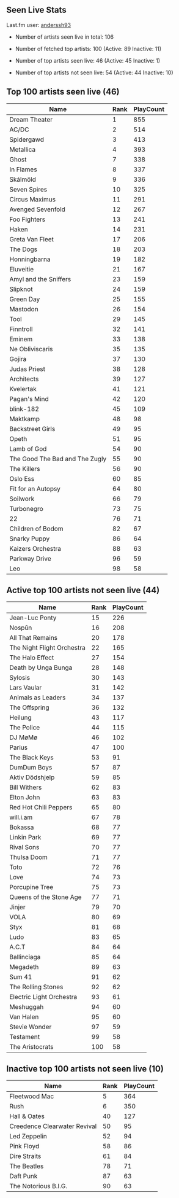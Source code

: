## Seen Live Stats

Last.fm user: [anderssh93](https://www.last.fm/user/anderssh93)

- Number of artists seen live in total: 106

- Number of fetched top artists: 100 (Active: 89 Inactive: 11)

- Number of top artists seen live: 46 (Active: 45 Inactive: 1)

- Number of top artists not seen live: 54 (Active: 44 Inactive: 10)

## Top 100 artists seen live (46)

Name                           | Rank | PlayCount
------------------------------ | ---- | ---------
Dream Theater                  | 1    | 855      
AC/DC                          | 2    | 514      
Spidergawd                     | 3    | 413      
Metallica                      | 4    | 393      
Ghost                          | 7    | 338      
In Flames                      | 8    | 337      
Skálmöld                       | 9    | 336      
Seven Spires                   | 10   | 325      
Circus Maximus                 | 11   | 291      
Avenged Sevenfold              | 12   | 267      
Foo Fighters                   | 13   | 241      
Haken                          | 14   | 231      
Greta Van Fleet                | 17   | 206      
The Dogs                       | 18   | 203      
Honningbarna                   | 19   | 182      
Eluveitie                      | 21   | 167      
Amyl and the Sniffers          | 23   | 159      
Slipknot                       | 24   | 159      
Green Day                      | 25   | 155      
Mastodon                       | 26   | 154      
Tool                           | 29   | 145      
Finntroll                      | 32   | 141      
Eminem                         | 33   | 138      
Ne Obliviscaris                | 35   | 135      
Gojira                         | 37   | 130      
Judas Priest                   | 38   | 128      
Architects                     | 39   | 127      
Kvelertak                      | 41   | 121      
Pagan's Mind                   | 42   | 120      
blink-182                      | 45   | 109      
Maktkamp                       | 48   | 98       
Backstreet Girls               | 49   | 95       
Opeth                          | 51   | 95       
Lamb of God                    | 54   | 90       
The Good The Bad and The Zugly | 55   | 90       
The Killers                    | 56   | 90       
Oslo Ess                       | 60   | 85       
Fit for an Autopsy             | 64   | 80       
Soilwork                       | 66   | 79       
Turbonegro                     | 73   | 75       
22                             | 76   | 71       
Children of Bodom              | 82   | 67       
Snarky Puppy                   | 86   | 64       
Kaizers Orchestra              | 88   | 63       
Parkway Drive                  | 96   | 59       
Leo                            | 98   | 58       

## Active top 100 artists not seen live (44)

Name                       | Rank | PlayCount
-------------------------- | ---- | ---------
Jean-Luc Ponty             | 15   | 226      
Nospūn                     | 16   | 208      
All That Remains           | 20   | 178      
The Night Flight Orchestra | 22   | 165      
The Halo Effect            | 27   | 154      
Death by Unga Bunga        | 28   | 148      
Sylosis                    | 30   | 143      
Lars Vaular                | 31   | 142      
Animals as Leaders         | 34   | 137      
The Offspring              | 36   | 132      
Heilung                    | 43   | 117      
The Police                 | 44   | 115      
DJ MøMø                    | 46   | 102      
Parius                     | 47   | 100      
The Black Keys             | 53   | 91       
DumDum Boys                | 57   | 87       
Aktiv Dödshjelp            | 59   | 85       
Bill Withers               | 62   | 83       
Elton John                 | 63   | 83       
Red Hot Chili Peppers      | 65   | 80       
will.i.am                  | 67   | 78       
Bokassa                    | 68   | 77       
Linkin Park                | 69   | 77       
Rival Sons                 | 70   | 77       
Thulsa Doom                | 71   | 77       
Toto                       | 72   | 76       
Love                       | 74   | 73       
Porcupine Tree             | 75   | 73       
Queens of the Stone Age    | 77   | 71       
Jinjer                     | 79   | 70       
VOLA                       | 80   | 69       
Styx                       | 81   | 68       
Ludo                       | 83   | 65       
A.C.T                      | 84   | 64       
Ballinciaga                | 85   | 64       
Megadeth                   | 89   | 63       
Sum 41                     | 91   | 62       
The Rolling Stones         | 92   | 62       
Electric Light Orchestra   | 93   | 61       
Meshuggah                  | 94   | 60       
Van Halen                  | 95   | 60       
Stevie Wonder              | 97   | 59       
Testament                  | 99   | 58       
The Aristocrats            | 100  | 58       

## Inactive top 100 artists not seen live (10)

Name                         | Rank | PlayCount
---------------------------- | ---- | ---------
Fleetwood Mac                | 5    | 364      
Rush                         | 6    | 350      
Hall & Oates                 | 40   | 127      
Creedence Clearwater Revival | 50   | 95       
Led Zeppelin                 | 52   | 94       
Pink Floyd                   | 58   | 86       
Dire Straits                 | 61   | 84       
The Beatles                  | 78   | 71       
Daft Punk                    | 87   | 63       
The Notorious B.I.G.         | 90   | 63       
